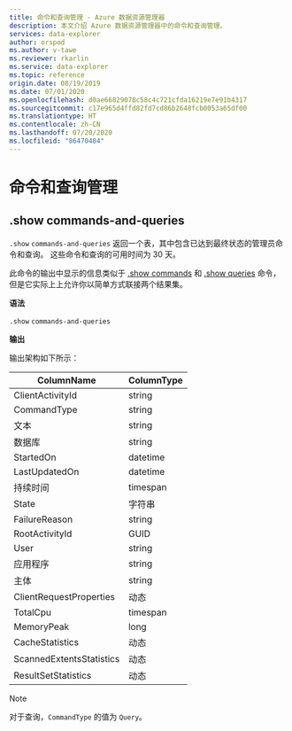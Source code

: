 ```yaml
---
title: 命令和查询管理 - Azure 数据资源管理器
description: 本文介绍 Azure 数据资源管理器中的命令和查询管理。
services: data-explorer
author: orspod
ms.author: v-tawe
ms.reviewer: rkarlin
ms.service: data-explorer
ms.topic: reference
origin.date: 08/19/2019
ms.date: 07/01/2020
ms.openlocfilehash: d0ae66829078c58c4c721cfda16219e7e91b4317
ms.sourcegitcommit: c17e965d4ffd82fd7cd86b2648fcb0053a65df00
ms.translationtype: HT
ms.contentlocale: zh-CN
ms.lasthandoff: 07/20/2020
ms.locfileid: "86470484"
---
```

# <a name="commands-and-queries-management"></a>命令和查询管理

## <a name="show-commands-and-queries"></a>.show commands-and-queries

`.show` `commands-and-queries` 返回一个表，其中包含已达到最终状态的管理员命令和查询。 这些命令和查询的可用时间为 30 天。

此命令的输出中显示的信息类似于 [.show commands](commands.md) 和 [.show queries](queries.md) 命令，但是它实际上上允许你以简单方式联接两个结果集。

**语法**

`.show` `commands-and-queries`

**输出**

输出架构如下所示：

| ColumnName               | ColumnType |
| ------------------------ | ---------- |
| ClientActivityId         | string     |
| CommandType              | string     |
| 文本                     | string     |
| 数据库                 | string     |
| StartedOn                | datetime   |
| LastUpdatedOn            | datetime   |
| 持续时间                 | timespan   |
| State                    | 字符串     |
| FailureReason            | string     |
| RootActivityId           | GUID       |
| User                     | string     |
| 应用程序              | string     |
| 主体                | string     |
| ClientRequestProperties  | 动态    |
| TotalCpu                 | timespan   |
| MemoryPeak               | long       |
| CacheStatistics          | 动态    |
| ScannedExtentsStatistics | 动态    |
| ResultSetStatistics      | 动态    |

> [!NOTE]
> 对于查询，`CommandType` 的值为 `Query`。
